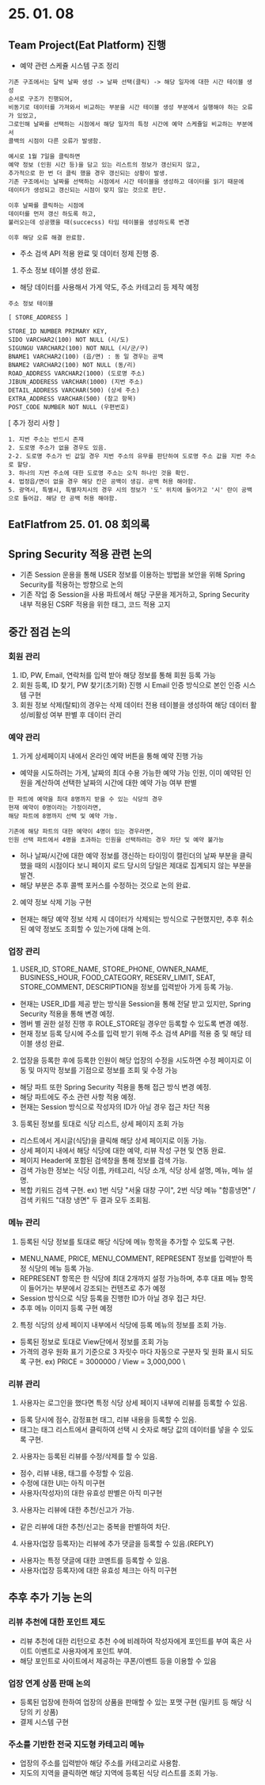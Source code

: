 # 25. 01. 08

## Team Project(Eat Platform) 진행

* 예약 관련 스케쥴 시스템 구조 정리

```
기존 구조에서는 달력 날짜 생성 -> 날짜 선택(클릭) -> 해당 일자에 대한 시간 테이블 생성
순서로 구조가 진행되어,
비동기로 데이터를 가져와서 비교하는 부분을 시간 테이블 생성 부분에서 실행해야 하는 오류가 있었고,
그로인해 날짜를 선택하는 시점에서 해당 일자의 특정 시간에 예약 스케쥴일 비교하는 부분에서
콜백의 시점이 다른 오류가 발생함.

예시로 1월 7일을 클릭하면 
예약 정보 (인원 시간 등)을 담고 있는 리스트의 정보가 갱신되지 않고,
추가적으로 한 번 더 클릭 했을 경우 갱신되는 상황이 발생.
기존 구조에서는 날짜를 선택하는 시점에서 시간 테이블을 생성하고 데이터를 읽기 때문에 
데이터가 생성되고 갱신되는 시점이 맞지 않는 것으로 판단.

이후 날짜를 클릭하는 시점에 
데이터를 먼저 갱신 하도록 하고,
불러오는데 성공했을 때(succecss) 타임 테이블을 생성하도록 변경

이후 해당 오류 해결 완료함.
```

* 주소 검색 API 적용 완료 및 데이터 정제 진행 중.

1) 주소 정보 테이블 생성 완료.

* 해당 데이터를 사용해서 가게 약도, 주소 카테고리 등 제작 예정

```
주소 정보 테이블 

[ STORE_ADDRESS ]

STORE_ID NUMBER PRIMARY KEY,
SIDO VARCHAR2(100) NOT NULL (시/도)
SIGUNGU VARCHAR2(100) NOT NULL (시/군/구)
BNAME1 VARCHAR2(100) (읍/면) : 동 일 경우는 공백
BNAME2 VARCHAR2(100) NOT NULL (동/리)
ROAD_ADDRESS VARCHAR2(1000) (도로명 주소)
JIBUN_ADDERESS VARCHAR(1000) (지번 주소)
DETAIL_ADDRESS VARCHAR(500) (상세 주소)
EXTRA_ADDRESS VARCHAR(500) (참고 항목)
POST_CODE NUMBER NOT NULL (우편번호)
```

[ 추가 정리 사항 ]

```
1. 지번 주소는 반드시 존재
2. 도로명 주소가 없을 경우도 있음.
2-2. 도로명 주소가 빈 값일 경우 지번 주소의 유무를 판단하여 도로명 주소 값을 지번 주소로 할당.
3. 하나의 지번 주소에 대한 도로명 주소는 오직 하나인 것을 확인.
4. 법정읍/면이 없을 경우 해당 칸은 공백이 생김. 공백 허용 해야함.
5. 광역시, 특별시, 특별자치시의 경우 시의 정보가 '도' 위치에 들어가고 '시' 란이 공백으로 들어감. 해당 란 공백 허용 해야함.
```

## EatFlatfrom 25. 01. 08 회의록

## Spring Security 적용 관련 논의

* 기존 Session 운용을 통해 USER 정보를 이용하는 방법을 보안을 위해 Spring Security를 적용하는 방향으로 논의
* 기존 작업 중 Session을 사용 파트에서 해당 구문을 제거하고, Spring Security 내부 적용된 CSRF 적용을 위한 태그, 코드 적용 고지

## 중간 점검 논의

### 회원 관리

1) ID, PW, Email, 연락처를 입력 받아 해당 정보를 통해 회원 등록 가능
2) 회원 등록, ID 찾기, PW 찾기(초기화) 진행 시 Email 인증 방식으로 본인 인증 시스템 구현
3) 회원 정보 삭제(탈퇴)의 경우는 삭제 데이터 전용 테이블을 생성하여 해당 데이터 활성/비활성 여부 판별 후 데이터 관리

### 예약 관리

1) 가게 상세페이지 내에서 온라인 예약 버튼을 통해 예약 진행 가능

* 예약을 시도하려는 가게, 날짜의 최대 수용 가능한 예약 가능 인원, 이미 예약된 인원을 계산하여 선택한 날짜의 시간에 대한 예약 가능 여부 판별

``` 예시로
한 파트에 예약을 최대 8명까지 받을 수 있는 식당의 경우
현재 예약이 0명이라는 가정이라면,
해당 파트에 8명까지 선택 및 예약 가능.

기존에 해당 파트의 대한 예약이 4명이 있는 경우라면,
인원 선택 파트에서 4명을 초과하는 인원을 선택하려는 경우 차단 및 예약 불가능 
```

* 허나 날짜/시간에 대한 예약 정보를 갱신하는 타이밍이 캘린더의 날짜 부분을 클릭했을 때의 시점이다 보니 페이지 로드 당시의 당일은 제대로 집계되지 않는 부분을 발견.
* 해당 부분은 추후 콜백 포커스를 수정하는 것으로 논의 완료.

2) 예약 정보 삭제 기능 구현

* 현재는 해당 예약 정보 삭제 시 데이터가 삭제되는 방식으로 구현했지만, 추후 취소된 예약 정보도 조회할 수 있는가에 대해 논의.

### 업장 관리

1) USER_ID, STORE_NAME, STORE_PHONE, OWNER_NAME, BUSINESS_HOUR, FOOD_CATEGORY, RESERV_LIMIT, SEAT, STORE_COMMENT, DESCRIPTION을 정보를 입력받아 가게 등록 가능.

* 현재는 USER_ID를 제공 받는 방식을 Session을 통해 전달 받고 있지만, Spring Security 적용을 통해 변경 예정.
* 멤버 별 권한 설정 진행 후 ROLE_STORE일 경우만 등록할 수 있도록 변경 예정.
* 현재 정보 등록 당시에 주소를 입력 받기 위해 주소 검색 API를 적용 중 및 해당 테이블 생성 완료.

2) 업장을 등록한 후에 등록한 인원이 해당 업장의 수정을 시도하면 수정 페이지로 이동 및 마지막 정보를 기점으로 정보를 조회 및 수정 가능

* 해당 파트 또한 Spring Security 적용을 통해 접근 방식 변경 예정.
* 해당 파트에도 주소 관련 사항 적용 예정.
* 현재는 Session 방식으로 작성자의 ID가 아닐 경우 접근 차단 적용

3) 등록된 정보를 토대로 식당 리스트, 상세 페이지 조회 가능

* 리스트에서 게시글(식당)을 클릭해 해당 상세 페이지로 이동 가능.
* 상세 페이지 내에서 해당 식당에 대한 예약, 리뷰 작성 구현 및 연동 완료.
* 페이지 Header에 포함된 검색창을 통해 정보를 검색 가능.
* 검색 가능한 정보는 식당 이름, 카테고리, 식당 소개, 식당 상세 설명, 메뉴, 메뉴 설명.
* 복합 키워드 검색 구현. ex) 1번 식당 "서울 대창 구이", 2번 식당 메뉴 "함흥냉면" / 검색 키워드 "대창 냉면" 두 결과 모두 조회됨.


### 메뉴 관리

1) 등록된 식당 정보를 토대로 해당 식당에 메뉴 항목을 추가할 수 있도록 구현.

* MENU_NAME, PRICE, MENU_COMMENT, REPRESENT 정보를 입력받아 특정 식당의 메뉴 등록 가능.
* REPRESENT 항목은 한 식당에 최대 2개까지 설정 가능하며, 추후 대표 메뉴 항목이 들어가는 부분에서 강조되는 컨텐츠로 추가 예정
* Session 방식으로 식당 등록을 진행한 ID가 아닐 경우 접근 차단.
* 추후 메뉴 이미지 등록 구현 예정


2) 특정 식당의 상세 페이지 내부에서 식당에 등록 메뉴의 정보를 조회 가능.

* 등록된 정보로 토대로 View단에서 정보를 조회 가능
* 가격의 경우 원화 표기 기준으로 3 자릿수 마다 자동으로 구분자 및 원화 표시 되도록 구현. ex) PRICE = 3000000 / View = 3,000,000 \

### 리뷰 관리

1) 사용자는 로그인을 했다면 특정 식당 상세 페이지 내부에 리뷰를 등록할 수 있음.

* 등록 당시에 점수, 감정표현 태그, 리뷰 내용을 등록할 수 있음.
* 태그는 태그 리스트에서 클릭하여 선택 시 숫자로 해당 값의 데이터를 넣을 수 있도록 구현.

2) 사용자는 등록된 리뷰를 수정/삭제를 할 수 있음.

* 점수, 리뷰 내용, 태그를 수정할 수 있음.
* 수정에 대한 UI는 아직 미구현
* 사용자(작성자)의 대한 유효성 판별은 아직 미구현

3) 사용자는 리뷰에 대한 추천/신고가 가능.

* 같은 리뷰에 대한 추천/신고는 중복을 판별하여 차단.

4) 사용자(업장 등록자)는 리뷰에 추가 댓글을 등록할 수 있음.(REPLY)

* 사용자는 특정 댓글에 대한 코멘트를 등록할 수 있음.
* 사용자(업장 등록자)에 대한 유효성 체크는 아직 미구현

## 추후 추가 기능 논의

### 리뷰 추천에 대한 포인트 제도

* 리뷰 추천에 대한 리턴으로 추천 수에 비례하여 작성자에게 포인트를 부여 혹은 사이트 이벤트로 사용자에게 포인트 부여.
* 해당 포인트로 사이트에서 제공하는 쿠폰/이벤트 등을 이용할 수 있음

### 업장 연계 상품 판매 논의

* 등록된 업장에 한하여 업장의 상품을 판매할 수 있는 포맷 구현 (밀키트 등 해당 식당의 키 상품)
* 결제 시스템 구현


### 주소를 기반한 전국 지도형 카테고리 메뉴

* 업장의 주소를 입력받아 해당 주소를 카테고리로 사용함.
* 지도의 지역을 클릭하면 해당 지역에 등록된 식당 리스트를 조회 가능.
